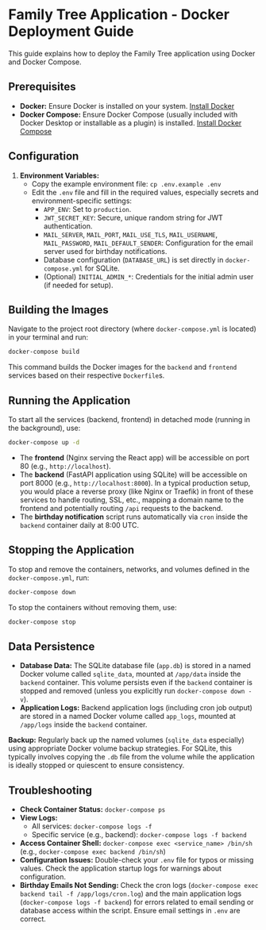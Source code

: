 # Family Tree Application - Docker Deployment Guide

This guide explains how to deploy the Family Tree application using Docker and Docker Compose.

## Prerequisites

*   **Docker:** Ensure Docker is installed on your system. [Install Docker](https://docs.docker.com/engine/install/)
*   **Docker Compose:** Ensure Docker Compose (usually included with Docker Desktop or installable as a plugin) is installed. [Install Docker Compose](https://docs.docker.com/compose/install/)

## Configuration

1.  **Environment Variables:**
    *   Copy the example environment file: `cp .env.example .env`
    *   Edit the `.env` file and fill in the required values, especially secrets and environment-specific settings:
        *   `APP_ENV`: Set to `production`.
        *   `JWT_SECRET_KEY`: Secure, unique random string for JWT authentication.
        *   `MAIL_SERVER`, `MAIL_PORT`, `MAIL_USE_TLS`, `MAIL_USERNAME`, `MAIL_PASSWORD`, `MAIL_DEFAULT_SENDER`: Configuration for the email server used for birthday notifications.
        *   Database configuration (`DATABASE_URL`) is set directly in `docker-compose.yml` for SQLite.
        *   (Optional) `INITIAL_ADMIN_*`: Credentials for the initial admin user (if needed for setup).

## Building the Images

Navigate to the project root directory (where `docker-compose.yml` is located) in your terminal and run:

```bash
docker-compose build
```

This command builds the Docker images for the `backend` and `frontend` services based on their respective `Dockerfile`s.

## Running the Application

To start all the services (backend, frontend) in detached mode (running in the background), use:

```bash
docker-compose up -d
```

*   The **frontend** (Nginx serving the React app) will be accessible on port 80 (e.g., `http://localhost`).
*   The **backend** (FastAPI application using SQLite) will be accessible on port 8000 (e.g., `http://localhost:8000`). In a typical production setup, you would place a reverse proxy (like Nginx or Traefik) in front of these services to handle routing, SSL, etc., mapping a domain name to the frontend and potentially routing `/api` requests to the backend.
*   The **birthday notification** script runs automatically via `cron` inside the `backend` container daily at 8:00 UTC.

## Stopping the Application

To stop and remove the containers, networks, and volumes defined in the `docker-compose.yml`, run:

```bash
docker-compose down
```

To stop the containers without removing them, use:

```bash
docker-compose stop
```

## Data Persistence

*   **Database Data:** The SQLite database file (`app.db`) is stored in a named Docker volume called `sqlite_data`, mounted at `/app/data` inside the `backend` container. This volume persists even if the `backend` container is stopped and removed (unless you explicitly run `docker-compose down -v`).
*   **Application Logs:** Backend application logs (including cron job output) are stored in a named Docker volume called `app_logs`, mounted at `/app/logs` inside the `backend` container.

**Backup:** Regularly back up the named volumes (`sqlite_data` especially) using appropriate Docker volume backup strategies. For SQLite, this typically involves copying the `.db` file from the volume while the application is ideally stopped or quiescent to ensure consistency.

## Troubleshooting

*   **Check Container Status:** `docker-compose ps`
*   **View Logs:**
    *   All services: `docker-compose logs -f`
    *   Specific service (e.g., backend): `docker-compose logs -f backend`
*   **Access Container Shell:** `docker-compose exec <service_name> /bin/sh` (e.g., `docker-compose exec backend /bin/sh`)
*   **Configuration Issues:** Double-check your `.env` file for typos or missing values. Check the application startup logs for warnings about configuration.
*   **Birthday Emails Not Sending:** Check the cron logs (`docker-compose exec backend tail -f /app/logs/cron.log`) and the main application logs (`docker-compose logs -f backend`) for errors related to email sending or database access within the script. Ensure email settings in `.env` are correct.
